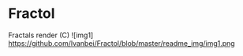 # Fractol
Fractals render (C)
![img1] https://github.com/lvanbei/Fractol/blob/master/readme_img/img1.png
